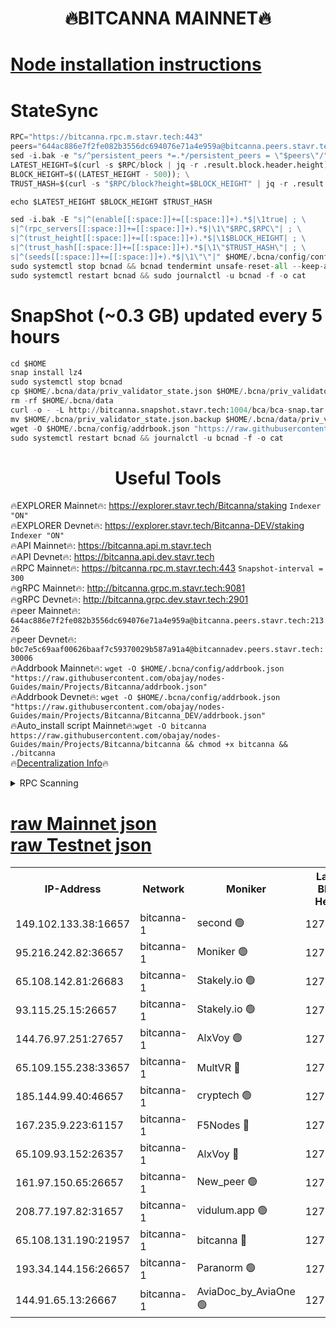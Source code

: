 <h1 align="center"> 🔥BITCANNA MAINNET🔥</h1>


[Node installation instructions](https://github.com/obajay/nodes-Guides/tree/main/Projects/Bitcanna)
=

# StateSync
```python
RPC="https://bitcanna.rpc.m.stavr.tech:443"
peers="644ac886e7f2fe082b3556dc694076e71a4e959a@bitcanna.peers.stavr.tech:21326"
sed -i.bak -e "s/^persistent_peers *=.*/persistent_peers = \"$peers\"/" $HOME/.bcna/config/config.toml
LATEST_HEIGHT=$(curl -s $RPC/block | jq -r .result.block.header.height); \
BLOCK_HEIGHT=$((LATEST_HEIGHT - 500)); \
TRUST_HASH=$(curl -s "$RPC/block?height=$BLOCK_HEIGHT" | jq -r .result.block_id.hash)

echo $LATEST_HEIGHT $BLOCK_HEIGHT $TRUST_HASH

sed -i.bak -E "s|^(enable[[:space:]]+=[[:space:]]+).*$|\1true| ; \
s|^(rpc_servers[[:space:]]+=[[:space:]]+).*$|\1\"$RPC,$RPC\"| ; \
s|^(trust_height[[:space:]]+=[[:space:]]+).*$|\1$BLOCK_HEIGHT| ; \
s|^(trust_hash[[:space:]]+=[[:space:]]+).*$|\1\"$TRUST_HASH\"| ; \
s|^(seeds[[:space:]]+=[[:space:]]+).*$|\1\"\"|" $HOME/.bcna/config/config.toml
sudo systemctl stop bcnad && bcnad tendermint unsafe-reset-all --keep-addr-book
sudo systemctl restart bcnad && sudo journalctl -u bcnad -f -o cat
```
# SnapShot (~0.3 GB) updated every 5 hours
```python
cd $HOME
snap install lz4
sudo systemctl stop bcnad
cp $HOME/.bcna/data/priv_validator_state.json $HOME/.bcna/priv_validator_state.json.backup
rm -rf $HOME/.bcna/data
curl -o - -L http://bitcanna.snapshot.stavr.tech:1004/bca/bca-snap.tar.lz4 | lz4 -c -d - | tar -x -C $HOME/.bcna --strip-components 2
mv $HOME/.bcna/priv_validator_state.json.backup $HOME/.bcna/data/priv_validator_state.json
wget -O $HOME/.bcna/config/addrbook.json "https://raw.githubusercontent.com/obajay/nodes-Guides/main/Projects/Bitcanna/addrbook.json"
sudo systemctl restart bcnad && journalctl -u bcnad -f -o cat
```

 <h1 align="center"> Useful Tools</h1>

🔥EXPLORER Mainnet🔥:    https://explorer.stavr.tech/Bitcanna/staking          `Indexer "ON"` \
🔥EXPLORER Devnet🔥:     https://explorer.stavr.tech/Bitcanna-DEV/staking     `Indexer "ON"` \
🔥API Mainnet🔥:         https://bitcanna.api.m.stavr.tech \
🔥API Devnet🔥:          https://bitcanna.api.dev.stavr.tech \
🔥RPC Mainnet🔥:         https://bitcanna.rpc.m.stavr.tech:443         `Snapshot-interval = 300` \
🔥gRPC Mainnet🔥:        http://bitcanna.grpc.m.stavr.tech:9081 \
🔥gRPC Devnet🔥:         http://bitcanna.grpc.dev.stavr.tech:2901 \
🔥peer Mainnet🔥:        `644ac886e7f2fe082b3556dc694076e71a4e959a@bitcanna.peers.stavr.tech:21326` \
🔥peer Devnet🔥:         `b0c7e5c69aaf00626baaf7c59370029b587a91a4@bitcannadev.peers.stavr.tech:30006` \
🔥Addrbook Mainnet🔥:    ```wget -O $HOME/.bcna/config/addrbook.json "https://raw.githubusercontent.com/obajay/nodes-Guides/main/Projects/Bitcanna/addrbook.json"``` \
🔥Addrbook Devnet🔥:    ```wget -O $HOME/.bcna/config/addrbook.json "https://raw.githubusercontent.com/obajay/nodes-Guides/main/Projects/Bitcanna/Bitcanna_DEV/addrbook.json"``` \
🔥Auto_install script Mainnet🔥:```wget -O bitcanna https://raw.githubusercontent.com/obajay/nodes-Guides/main/Projects/Bitcanna/bitcanna && chmod +x bitcanna && ./bitcanna``` \
🔥[Decentralization Info](https://github.com/obajay/StateSync-snapshots/tree/main/Projects/Bitcanna/Decentralization)🔥


<details>
<summary>RPC Scanning</summary>

<h2 align="center"> We scan nodes in real time every 4 hours. And we provide the final result of RPC endpoints.
We cannot influence the operation of these nodes in any way. </h2>


```python
If Voting Power is higher than 0 --> then the Node is a validator of the network and may be subject to attack and be a potential threat to the chain.
```
```python
We marked such validators with a red symbol
```

</details>

[raw Mainnet json](https://rpc-check.bcam.stavr.tech/bcam/rpc-bcam-result.json) \
[raw Testnet json](https://github.com/obajay/StateSync-snapshots/tree/main/Projects/Bitcanna/Rpc-Check-Testnet)
=



<table><tr><th>IP-Address</th><th>Network</th><th>Moniker</th><th>Latest Block Height</th><th>Earliest Block Height</th><th>Catching Up</th><th>Tx Index</th><th>Voting Power</th><th>Scan Time</th></tr><tr><td>149.102.133.38:16657</td><td>bitcanna-1</td><td>second 🟢</td><td>12758800</td><td>1</td><td>False</td><td>on</td><td>0</td><td>2024-02-26T15:07:55.840089553UTC</td></tr><tr><td>95.216.242.82:36657</td><td>bitcanna-1</td><td>Moniker 🟢</td><td>12758789</td><td>5776907</td><td>False</td><td>on</td><td>0</td><td>2024-02-26T15:06:51.882510485UTC</td></tr><tr><td>65.108.142.81:26683</td><td>bitcanna-1</td><td>Stakely.io 🟢</td><td>12758794</td><td>6152001</td><td>False</td><td>on</td><td>0</td><td>2024-02-26T15:07:17.707255886UTC</td></tr><tr><td>93.115.25.15:26657</td><td>bitcanna-1</td><td>Stakely.io 🟢</td><td>12758793</td><td>6520001</td><td>False</td><td>on</td><td>0</td><td>2024-02-26T15:07:11.239830518UTC</td></tr><tr><td>144.76.97.251:27657</td><td>bitcanna-1</td><td>AlxVoy 🟢</td><td>12758798</td><td>8805201</td><td>False</td><td>on</td><td>0</td><td>2024-02-26T15:07:45.337399614UTC</td></tr><tr><td>65.109.155.238:33657</td><td>bitcanna-1</td><td>MultVR 🔴</td><td>12758795</td><td>9933415</td><td>False</td><td>on</td><td>353477</td><td>2024-02-26T15:07:25.282746549UTC</td></tr><tr><td>185.144.99.40:46657</td><td>bitcanna-1</td><td>cryptech 🟢</td><td>12758788</td><td>11528001</td><td>False</td><td>on</td><td>0</td><td>2024-02-26T15:06:47.471103031UTC</td></tr><tr><td>167.235.9.223:61157</td><td>bitcanna-1</td><td>F5Nodes 🔴</td><td>12758795</td><td>12084001</td><td>False</td><td>on</td><td>570</td><td>2024-02-26T15:07:27.536947003UTC</td></tr><tr><td>65.109.93.152:26357</td><td>bitcanna-1</td><td>AlxVoy 🔴</td><td>12758800</td><td>12109301</td><td>False</td><td>on</td><td>1391803</td><td>2024-02-26T15:07:56.374523512UTC</td></tr><tr><td>161.97.150.65:26657</td><td>bitcanna-1</td><td>New_peer 🟢</td><td>12758794</td><td>12254001</td><td>False</td><td>on</td><td>0</td><td>2024-02-26T15:07:18.005974063UTC</td></tr><tr><td>208.77.197.82:31657</td><td>bitcanna-1</td><td>vidulum.app 🟢</td><td>12758794</td><td>12386934</td><td>False</td><td>on</td><td>0</td><td>2024-02-26T15:07:20.828103676UTC</td></tr><tr><td>65.108.131.190:21957</td><td>bitcanna-1</td><td>bitcanna 🔴</td><td>12758796</td><td>12658796</td><td>False</td><td>on</td><td>419292</td><td>2024-02-26T15:07:31.925510848UTC</td></tr><tr><td>193.34.144.156:26657</td><td>bitcanna-1</td><td>Paranorm 🟢</td><td>12758796</td><td>12697701</td><td>False</td><td>on</td><td>0</td><td>2024-02-26T15:07:34.217234871UTC</td></tr><tr><td>144.91.65.13:26667</td><td>bitcanna-1</td><td>AviaDoc_by_AviaOne 🟢</td><td>12758798</td><td>12748901</td><td>False</td><td>on</td><td>0</td><td>2024-02-26T15:07:42.744906403UTC</td></tr></table>

